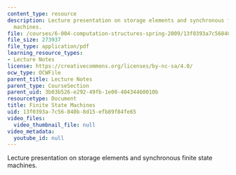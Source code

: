 ```yaml
---
content_type: resource
description: Lecture presentation on storage elements and synchronous finite state
  machines.
file: /courses/6-004-computation-structures-spring-2009/13f0393a7c56840b8d15efb89f84fe65_MIT6_004s09_lec06.pdf
file_size: 273937
file_type: application/pdf
learning_resource_types:
- Lecture Notes
license: https://creativecommons.org/licenses/by-nc-sa/4.0/
ocw_type: OCWFile
parent_title: Lecture Notes
parent_type: CourseSection
parent_uid: 3b03b526-e292-49fb-1e00-40434460010b
resourcetype: Document
title: Finite State Machines
uid: 13f0393a-7c56-840b-8d15-efb89f84fe65
video_files:
  video_thumbnail_file: null
video_metadata:
  youtube_id: null
---
```

Lecture presentation on storage elements and synchronous finite state machines.